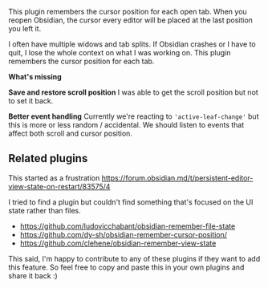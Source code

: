 This plugin remembers the cursor position for each open tab.
When you reopen Obsidian, the cursor every editor will be placed at the last position you left it.

I often have multiple widows and tab splits. If Obsidian crashes or I have to quit, I lose the whole 
context on what I was working on.  This plugin remembers the cursor position for each tab.

**What's missing** 

**Save and restore scroll position**
I was able to get the scroll position but not to set it back.

**Better event handling**
Currently we're reacting to `'active-leaf-change'` but this is more or less random / accidental. 
We should listen to events that affect both scroll and cursor position.


## Related plugins
This started as a frustration 
https://forum.obsidian.md/t/persistent-editor-view-state-on-restart/83575/4

I tried to find a plugin but couldn't find something that's focused on the UI state rather than 
files. 
- https://github.com/ludovicchabant/obsidian-remember-file-state
- https://github.com/dy-sh/obsidian-remember-cursor-position/
- https://github.com/clehene/obsidian-remember-view-state

This said, I'm happy to contribute to any of these plugins if they want to add this feature.
So feel free to copy and paste this in your own plugins and share it back :) 

